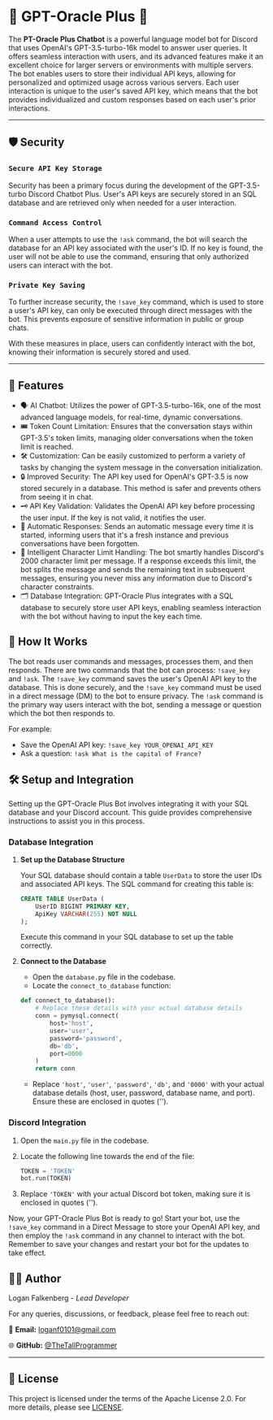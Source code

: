 
# 🤖 GPT-Oracle Plus 🚀

The **PT-Oracle Plus Chatbot** is a powerful language model bot for Discord that uses OpenAI's GPT-3.5-turbo-16k model to answer user queries. It offers seamless interaction with users, and its advanced features make it an excellent choice for larger servers or environments with multiple servers. The bot enables users to store their individual API keys, allowing for personalized and optimized usage across various servers. Each user interaction is unique to the user's saved API key, which means that the bot provides individualized and custom responses based on each user's prior interactions. 

---

## 🛡️ Security 

### `Secure API Key Storage`

Security has been a primary focus during the development of the GPT-3.5-turbo Discord Chatbot Plus. User's API keys are securely stored in an SQL database and are retrieved only when needed for a user interaction. 

### `Command Access Control`

When a user attempts to use the `!ask` command, the bot will search the database for an API key associated with the user's ID. If no key is found, the user will not be able to use the command, ensuring that only authorized users can interact with the bot. 

### `Private Key Saving`

To further increase security, the `!save_key` command, which is used to store a user's API key, can only be executed through direct messages with the bot. This prevents exposure of sensitive information in public or group chats. 

With these measures in place, users can confidently interact with the bot, knowing their information is securely stored and used.

---


## 🌟 Features 

- 🗣️ AI Chatbot: Utilizes the power of GPT-3.5-turbo-16k, one of the most advanced language models, for real-time, dynamic conversations.
- 🎟️ Token Count Limitation: Ensures that the conversation stays within GPT-3.5's token limits, managing older conversations when the token limit is reached.
- 🛠️ Customization: Can be easily customized to perform a variety of tasks by changing the system message in the conversation initialization.
- 🔒 Improved Security: The API key used for OpenAI's GPT-3.5 is now stored securely in a database. This method is safer and prevents others from seeing it in chat.
- 🗝️ API Key Validation: Validates the OpenAI API key before processing the user input. If the key is not valid, it notifies the user.
- 🚀 Automatic Responses: Sends an automatic message every time it is started, informing users that it's a fresh instance and previous conversations have been forgotten.
- 📝 Intelligent Character Limit Handling: The bot smartly handles Discord's 2000 character limit per message. If a response exceeds this limit, the bot splits the message and sends the remaining text in subsequent messages, ensuring you never miss any information due to Discord's character constraints.
- 🗂️ Database Integration: GPT-Oracle Plus integrates with a SQL database to securely store user API keys, enabling seamless interaction with the bot without having to input the key each time.

## 📖 How It Works 

The bot reads user commands and messages, processes them, and then responds. There are two commands that the bot can process: `!save_key` and `!ask`. The `!save_key` command saves the user's OpenAI API key to the database. This is done securely, and the `!save_key` command must be used in a direct message (DM) to the bot to ensure privacy. The `!ask` command is the primary way users interact with the bot, sending a message or question which the bot then responds to.

For example:

- Save the OpenAI API key: `!save_key YOUR_OPENAI_API_KEY`
- Ask a question: `!ask What is the capital of France?`

## 🛠️ Setup and Integration

Setting up the GPT-Oracle Plus Bot involves integrating it with your SQL database and your Discord account. This guide provides comprehensive instructions to assist you in this process.

### Database Integration

1. **Set up the Database Structure**

    Your SQL database should contain a table `UserData` to store the user IDs and associated API keys. The SQL command for creating this table is:

    ```sql
    CREATE TABLE UserData (
        UserID BIGINT PRIMARY KEY,
        ApiKey VARCHAR(255) NOT NULL
    );
    ```

    Execute this command in your SQL database to set up the table correctly.

2. **Connect to the Database**

    - Open the `database.py` file in the codebase.
    - Locate the `connect_to_database` function:

    ```python
    def connect_to_database():
        # Replace these details with your actual database details
        conn = pymysql.connect(
            host='host',
            user='user',
            password='password',
            db='db',
            port=0000
        )
        return conn
    ```

    - Replace `'host'`, `'user'`, `'password'`, `'db'`, and `'0000'` with your actual database details (host, user, password, database name, and port). Ensure these are enclosed in quotes ('').

### Discord Integration

1. Open the `main.py` file in the codebase.
2. Locate the following line towards the end of the file:

    ```python
    TOKEN = 'TOKEN'
    bot.run(TOKEN)
    ```

3. Replace `'TOKEN'` with your actual Discord bot token, making sure it is enclosed in quotes ('').

Now, your GPT-Oracle Plus Bot is ready to go! Start your bot, use the `!save_key` command in a Direct Message to store your OpenAI API key, and then employ the `!ask` command in any channel to interact with the bot. Remember to save your changes and restart your bot for the updates to take effect.

## 👨‍💻 Author 

Logan Falkenberg - *Lead Developer*

For any queries, discussions, or feedback, please feel free to reach out:

📧 **Email:** [loganf0101@gmail.com](mailto:loganf0101@gmail.com) 

🌐 **GitHub:** [@TheTallProgrammer](https://github.com/TheTallProgrammer)

---

## 📜 License 

This project is licensed under the terms of the Apache License 2.0. For more details, please see [LICENSE](LICENSE).



